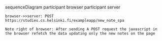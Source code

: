 sequenceDiagram
    participant browser
    participant server
    
    browser->>server: POST https://studies.cs.helsinki.fi/exampleapp/new_note_spa

    Note right of browser: After sending A POST request the javascript in the browser refetch the data updating only the new notes on the page